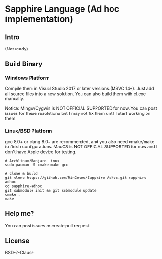 # Sapphire Language (Ad hoc implementation)

## Intro
(Not ready)

## Build Binary
### Windows Platform
Compile them in Visual Studio 2017 or later versions.(MSVC 14+).
Just add all source files into a new solution. You can also build them with cl.exe manually.

Notice: Mingw/Cygwin is NOT OFFICIAL SUPPORTED for now. You can post issues for these resolutions but I may not fix 
them until I start working on them.

### Linux/BSD Platform
gcc 8.0+ or clang 8.0+ are recommended, and you also need cmake/make to finish configurations.
MacOS is NOT OFFICIAL SUPPORTED for now and I don't have Apple device for testing.

```
# Archlinux/Manjaro Linux
sudo pacman -S cmake make gcc

# clone & build
git clone https://github.com/RinGotou/Sapphire-Adhoc.git sapphire-adhoc
cd sapphire-adhoc
git submodule init && git submodule update
cmake .
make
```
## Help me?
You can post issues or create pull request. 

## License
BSD-2-Clause
